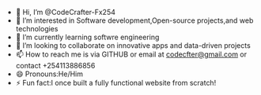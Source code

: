 - 👋 Hi, I’m @CodeCrafter-Fx254
- 👀 I’m interested in Software development,Open-source projects,and web technologies
- 🌱 I’m currently learning softwre engineering 
- 💞️ I’m looking to collaborate on innovative apps and data-driven projects
- 📫 How to reach me is via GITHUB or email at codecfter@gmail.com or contact +254113886856
- 😄 Pronouns:He/Him
- ⚡ Fun fact:I once built a fully functional website from scratch!

<!---
CodeCrafter-Fx254/CodeCrafter-Fx254 is a ✨ special ✨ repository because its `README.md` (this file) appears on your GitHub profile.
You can click the Preview link to take a look at your changes.
--->
